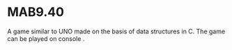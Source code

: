 # MAB9.40
A game similar to UNO made on the basis of data structures in C. The game can be played on console .
